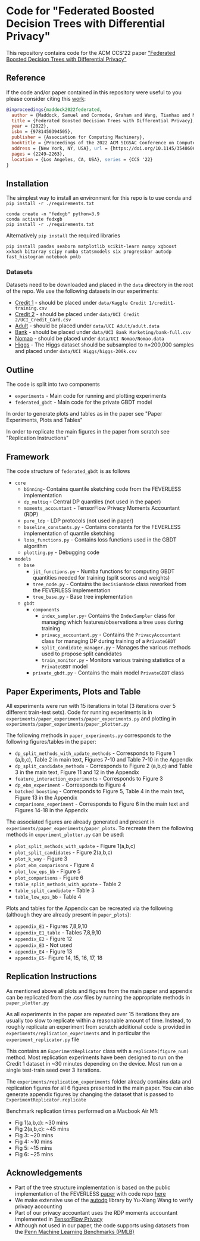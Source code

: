 # Code for "Federated Boosted Decision Trees with Differential Privacy"

This repository contains code for the ACM CCS'22 paper ["Federated Boosted Decision Trees with Differential Privacy"](https://arxiv.org/abs/2210.02910)
## Reference

If the code and/or paper contained in this repository were useful to you please consider citing this [work](https://arxiv.org/abs/2210.02910):
```bibtex
@inproceedings{maddock2022federated,
  author = {Maddock, Samuel and Cormode, Graham and Wang, Tianhao and Maple, Carsten and Jha, Somesh}, 
  title = {Federated Boosted Decision Trees with Differential Privacy}, 
  year = {2022}, 
  isbn = {9781450394505}, 
  publisher = {Association for Computing Machinery}, 
  booktitle = {Proceedings of the 2022 ACM SIGSAC Conference on Computer and Communications Security}, 
  address = {New York, NY, USA}, url = {https://doi.org/10.1145/3548606.3560687}, doi = {10.1145/3548606.3560687}, 
  pages = {2249–2263}, 
  location = {Los Angeles, CA, USA}, series = {CCS '22} 
}
```

## Installation

The simplest way to install an environment for this repo is to use conda and `pip install -r ./requirements.txt`
```commandline
conda create -n "fedxgb" python=3.9 
conda activate fedxgb
pip install -r ./requirements.txt
```

Alternatively `pip install` the required libraries

```commandline
pip install pandas seaborn matplotlib scikit-learn numpy xgboost xxhash bitarray scipy numba statsmodels six progressbar autodp fast_histogram notebook pmlb
```

### Datasets

Datasets need to be downloaded and placed in the `data` directory in the root of the repo. We use the following datasets in our experiments:
* [Credit 1](https://www.kaggle.com/datasets/uciml/default-of-credit-card-clients-dataset) - should be placed under `data/Kaggle Credit 1/credit1-training.csv`
* [Credit 2](https://www.kaggle.com/competitions/GiveMeSomeCredit/data?select=cs-test.csv) - should be placed under `data/UCI Credit 2/UCI_Credit_Card.csv`
* [Adult](https://archive.ics.uci.edu/ml/datasets/adult) - should be placed under `data/UCI Adult/adult.data`
* [Bank](https://archive.ics.uci.edu/ml/datasets/bank+marketing) - should be placed under `data/UCI Bank Marketing/bank-full.csv`
* [Nomao](https://archive.ics.uci.edu/ml/datasets/Nomao) - should be placed under `data/UCI Nomao/Nomao.data`
* [Higgs](https://archive.ics.uci.edu/ml/datasets/HIGGS) - The Higgs dataset should be subsampled to n=200,000 samples and placed under `data/UCI Higgs/higgs-200k.csv`


## Outline

The code is split into two components
* `experiments` - Main code for running and plotting experiments
* `federated_gbdt` - Main code for the private GBDT model

In order to generate plots and tables as in the paper see "Paper Experiments, Plots and Tables"

In order to replicate the main figures in the paper from scratch see "Replication Instructions"

## Framework

The code structure of `federated_gbdt` is as follows
* `core`
  * `binning`- Contains quantile sketching code from the FEVERLESS implementation
  * `dp_multiq` - Central DP quantiles (not used in the paper)
  * `moments_accountant` - TensorFlow Privacy Moments Accountant (RDP)
  * `pure_ldp` - LDP protocols (not used in paper)
  * `baseline_constants.py` - Contains constants for the FEVERLESS implementation of quantile sketching
  * `loss_functions.py` - Contains loss functions used in the GBDT algorithm
  * `plotting.py` - Debugging code
* `models`
  * `base`
    * `jit_functions.py` - Numba functions for computing GBDT quantities needed for training (split scores and weights)
    * `tree_node.py` - Contains the `DecisionNode` class reworked from the FEVERLESS implementation
    * `tree_base.py` - Base tree implementation
  * `gbdt`
    * `components` 
      * `index_sampler.py`- Contains the `IndexSampler` class for managing which features/observations a tree uses during training
      * `privacy_accountant.py` - Contains the `PrivacyAccountant` class for managing DP during training of a `PrivateGBDT`
      * `split_candidate_manager.py` - Manages the various methods used to propose split candidates
      * `train_monitor.py` - Monitors various training statistics of a `PrivateGBDT` model
    * `private_gbdt.py` - Contains the main model `PrivateGBDT` class 

## Paper Experiments, Plots and Table

All experiments were run with 15 iterations in total (3 iterations over 5 different train-test sets). Code for running experiments is in `experiments/paper_experiments/paper_experiments.py` and plotting in `experiments/paper_experiments/paper_plotter.py`

The following methods in `paper_experiments.py` corresponds to the following figures/tables in the paper:
* `dp_split_methods_with_update_methods` - Corresponds to Figure 1 (a,b,c), Table 2 in main text, Figures 7-10 and Table 7-10 in the Appendix
* `dp_split_candidate_methods` - Corresponds to Figure 2 (a,b,c) and Table 3 in the main text, Figure 11 and 12 in the Appendix
* `feature_interaction_experiments` - Corresponds to Figure 3
* `dp_ebm_experiment` - Corresponds to Figure 4
* `batched_boosting` -  Corresponds to Figure 5, Table 4 in the main text, Figure 13 in the Appendix
* `comparisons_experiment` - Corresponds to Figure 6 in the main text and Figures 14-18 in the Appendix

The associated figures are already generated and present in `experiments/paper_experiments/paper_plots`. To recreate them the following methods in `experiment_plotter.py` can be used:
* `plot_split_methods_with_update` - Figure 1(a,b,c)
* `plot_split_candidates` - Figure 2(a,b,c)
* `plot_k_way` - Figure 3
* `plot_ebm_comparisons` - Figure 4
* `plot_low_eps_bb` - Figure 5
* `plot_comparisons` - Figure 6
* `table_split_methods_with_update` - Table 2
* `table_split_candidate` - Table 3
* `table_low_eps_bb` - Table 4

Plots and tables for the Appendix can be recreated via the following (although they are already present in `paper_plots`):
* `appendix_E1` - Figures 7,8,9,10
* `appendix_E1_table` - Tables 7,8,9,10
* `appendix_E2` - Figure 12
* `appendix_E3` - Not used
* `appendix_E4` - Figure 13
* `appendix_E5`- Figure 14, 15, 16, 17, 18

## Replication Instructions

As mentioned above all plots and figures from the main paper and appendix can be replicated from the .csv files by running the appropriate methods in `paper_plotter.py`

As all experiments in the paper are repeated over 15 iterations they are usually too slow to replicate within a reasonable amount of time. 
Instead, to roughly replicate an experiment from scratch additional code is provided in `experiments/replication_experiments` and in particular the `experiment_replicator.py` file

This contains an `ExperimentReplicator` class with a `replicate(figure_num)` method. Most replication experiments have been designed to run on the Credit 1 dataset in ~30 minutes depending on the device. Most run on a single test-train seed over 3 iterations.

The `experiments/replication_experiments` folder already contains data and replication figures for all 6 figures presented in the main paper.
You can also generate appendix figures by changing the dataset that is passed to `ExperimentReplicator.replicate`


Benchmark replication times performed on a Macbook Air M1:
* Fig 1(a,b,c): ~30 mins
* Fig 2(a,b,c): ~45 mins
* Fig 3: ~20 mins
* Fig 4: ~10 mins
* Fig 5: ~15 mins
* Fig 6: ~25 mins

## Acknowledgements

* Part of the tree structure implementation is based on the public implementation of the FEVERLESS [paper](https://paperswithcode.com/paper/feverless-fast-and-secure-vertical-federated) with code repo [here](https://github.com/feverless111/vfl/blob/0c0bae50c37c193938e59a95c67fa62b43e43e8e/FEVERLESS/models/vertical/tree/xgboost/centralized_xgboost.py)
* We make extensive use of the [autodp](https://github.com/yuxiangw/autodp) library by Yu-Xiang Wang to verify privacy accounting 
* Part of our privacy accountant uses the RDP moments accountant implemented in [TensorFlow Privacy](https://github.com/tensorflow/privacy)
* Although not used in our paper, the code supports using datasets from the [Penn Machine Learning Benchmarks (PMLB)](https://epistasislab.github.io/pmlb/) 
